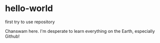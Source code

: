 # hello-world

first try to use repository

Chanswam here. I'm desperate to learn everything on the Earth, especially Github!
